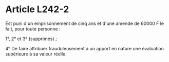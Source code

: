 # Article L242-2

Est puni d'un emprisonnement de cinq ans et d'une amende de 60000 F le fait, pour toute personne :

1°, 2° et 3° (supprimés) ;

4° De faire attribuer frauduleusement à un apport en nature une évaluation supérieure à sa valeur réelle.
